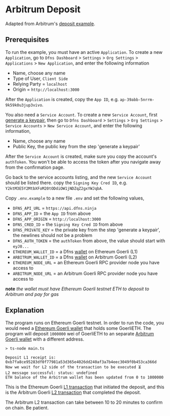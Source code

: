# Arbitrum Deposit

Adapted from Arbitrum's [deposit example](https://github.com/OffchainLabs/arbitrum-tutorials/blob/master/packages/eth-deposit-to-different-address/scripts/exec.js).

## Prerequisites

To run the example, you must have an active `Application`. To create a new `Application`, go to `Dfns Dashboard` > `Settings` > `Org Settings` > `Applications` > `New Application`, and enter the following information

- Name, choose any name
- Type of User, `Client Side`
- Relying Party = `localhost`
- Origin = `http://localhost:3000`

After the `Application` is created, copy the `App ID`, e.g. `ap-39abb-5nrrm-9k59k0u3jup3vivo`.

You also need a `Service Account`. To create a new `Service Account`, first [generate a keypair](https://docs.dfns.co/dfns-docs/advanced-topics/authentication/credentials/generate-a-key-pair), then go to `Dfns Dashboard` > `Settings` > `Org Settings` > `Service Accounts` > `New Service Account`, and enter the following information,

- Name, choose any name
- Public Key, the public key from the step 'generate a keypair'

After the `Service Account` is created, make sure you copy the account's `authToken`. You won't be able to access the token after you navigate away from the confirmation page.

Go back to the service accounts listing, and the new `Service Account` should be listed there. copy the `Signing Key Cred ID`, e.g. `Y2ktM3E5Y2MtbXFoM20tODdiOW1jNDZqZ2gxYWJqbA`.

Copy `.env.example` to a new file `.env` and set the following values,

- `DFNS_API_URL` = `https://api.dfns.ninja`
- `DFNS_APP_ID` = the `App ID` from above
- `DFNS_APP_ORIGIN` = `http://localhost:3000`
- `DFNS_CRED_ID` = the `Signing Key Cred ID` from above
- `DFNS_PRIVATE_KEY` = the private key from the step 'generate a keypair', the newlines should not be a problem
- `DFNS_AUTH_TOKEN` = the `authToken` from above, the value should start with `eyJ0...`
- `ETHEREUM_WALLET_ID` = a Dfns [wallet](https://docs.dfns.co/dfns-docs/api-docs/beta-wallets-api-and-nfts/create-wallet) on Ethereum Goerli (L1)
- `ARBITRUM_WALLET_ID` = a Dfns [wallet](https://docs.dfns.co/dfns-docs/api-docs/beta-wallets-api-and-nfts/create-wallet) on Arbitrum Goerli (L2)
- `ETHEREUM_NODE_URL` = an Ethereum Goerli RPC provider node you have access to
- `ARBITRUM_NODE_URL` = an Arbitrum Goerli RPC provider node you have access to

**note** _the wallet must have Ethereum Goerli testnet ETH to deposit to Arbitrum and pay for gas_

## Explanation

The program runs on Ethereum Goerli testnet. In order to run the code, you would need a [Ethereum Goerli wallet](https://goerli.etherscan.io/address/0x1c19c099870c478f074b3b27e0d04b38d3379d27) that holds some GoerliETH. The program will deposit `1000000` wei of GoerliETH to an separate [Arbitrum Goerli wallet](https://goerli.arbiscan.io/address/0x1d049343e9AF2f1a645ac2aE5199EEC86301Acf6) with a different address.

```shell
> ts-node main.ts

Deposit L1 receipt is: 0xb7fa8ce95283df0f77981a53d365e4026dd240af3a7b4eec3049f0b453ca366d
Now we wait for L2 side of the transaction to be executed ⏳
L2 message successful: status: undefined
ETH balance of the Arbitrum wallet has been updated from 0 to 1000000
```

This is the Ethereum Goerli [L1 transaction](https://goerli.etherscan.io/tx/0xb7fa8ce95283df0f77981a53d365e4026dd240af3a7b4eec3049f0b453ca366d) that initiated the deposit, and this is the Arbitrum Goerli [L2 transaction](https://goerli.arbiscan.io/tx/0xf15ce52b6c824097fe92e2c507b8afecc14a1f57a0544d79e28b935c54915626) that completed the deposit.

The Arbitrum L2 transaction can take between 10 to 20 minutes to confirm on chain. Be patient.
